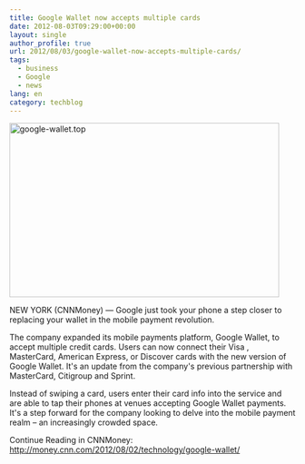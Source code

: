 ```yaml
---
title: Google Wallet now accepts multiple cards
date: 2012-08-03T09:29:00+00:00
layout: single
author_profile: true
url: 2012/08/03/google-wallet-now-accepts-multiple-cards/
tags:
  - business
  - Google
  - news
lang: en
category: techblog
---
```

<a href="http://lh5.ggpht.com/-ksUPgy2ECpU/UBuS13_u1KI/AAAAAAAAG3s/ybwO195whCo/s1600-h/google-wallet.top%25255B2%25255D.jpg" target="_blank"><img title="google-wallet.top" border="0" alt="google-wallet.top" src="http://lh4.ggpht.com/-91p_yBSz4KU/UBuS36xRaFI/AAAAAAAAG30/LE5-Or5eBcc/google-wallet.top_thumb.jpg?imgmax=800" width="475" height="307" /></a> 

NEW YORK (CNNMoney) &#8212; Google just took your phone a step closer to replacing your wallet in the mobile payment revolution. 

The company expanded its mobile payments platform, Google Wallet, to accept multiple credit cards. Users can now connect their Visa , MasterCard, American Express, or Discover cards with the new version of Google Wallet. It's an update from the company's previous partnership with MasterCard, Citigroup and Sprint. 

Instead of swiping a card, users enter their card info into the service and are able to tap their phones at venues accepting Google Wallet payments. It's a step forward for the company looking to delve into the mobile payment realm &#8211; an increasingly crowded space. 

Continue Reading in CNNMoney: <a href="http://money.cnn.com/2012/08/02/technology/google-wallet/" target="_blank">http://money.cnn.com/2012/08/02/technology/google-wallet/</a>